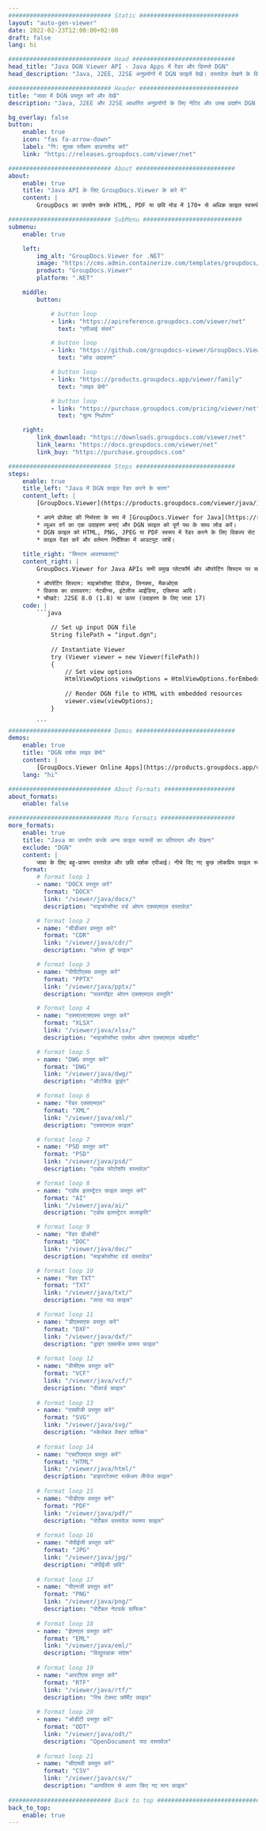 ```yaml
---
############################# Static ############################
layout: "auto-gen-viewer"
date: 2022-02-23T12:00:00+02:00
draft: false
lang: hi

############################# Head #############################
head_title: "Java DGN Viewer API - Java Apps में रेंडर और डिस्प्ले DGN"
head_description: "Java, J2EE, J2SE अनुप्रयोगों में DGN फ़ाइलें देखें। दस्तावेज़ देखने के विकल्पों को प्रबंधित करने के लिए उन्नत सुविधाओं के साथ एचटीएमएल, पीडीएफ या छवि मोड में 170+ दस्तावेज़ और छवि फ़ाइल स्वरूपों को देखने का समर्थन करता है।"

############################# Header ############################
title: "जावा में DGN प्रस्तुत करें और देखें" 
description: "Java, J2EE और J2SE आधारित अनुप्रयोगों के लिए नेटिव और उच्च प्रदर्शन DGN फ़ाइल व्यूअर API, आउटपुट दस्तावेज़ स्वरूप के स्वरूप को अनुकूलित करने के लिए अतिरिक्त सुविधाओं की एक विस्तृत श्रृंखला का समर्थन करता है।" 

bg_overlay: false
button:
    enable: true
    icon: "fas fa-arrow-down"
    label: "नि: शुल्क परीक्षण डाउनलोड करें"
    link: "https://releases.groupdocs.com/viewer/net"

############################# About ############################
about:
    enable: true
    title: "Java API के लिए GroupDocs.Viewer के बारे में" 
    content: |
        GroupDocs का उपयोग करके HTML, PDF या छवि मोड में 170+ से अधिक फ़ाइल स्वरूपों को प्रदर्शित करने के लिए अपने जावा अनुप्रयोगों को सक्षम करें। बिना किसी अतिरिक्त सॉफ़्टवेयर को स्थापित किए Java API के लिए व्यूअर; जैसे माइक्रोसॉफ्ट ऑफिस, अपाचे ओपन ऑफिस, एडोब एक्रोबैट रीडर इत्यादि। डेवलपर्स आसानी से जावा अनुप्रयोगों के अंदर माइक्रोसॉफ्ट ऑफिस, ओपन डॉक्यूमेंट, एचटीएमएल, पीडीएफ, आर्काइव, आरेख, फोटोशॉप, ऑटोकैड और प्रोग्रामिंग भाषा प्रारूपों सहित सभी लोकप्रिय छवियों और दस्तावेज़ प्रकारों को देख सकते हैं। तेज और उच्चतम गुणवत्ता प्रतिपादन।

############################# SubMenu ############################
submenu:
    enable: true

    left:
        img_alt: "GroupDocs.Viewer for .NET"
        image: "https://cms.admin.containerize.com/templates/groupdocs/images/product-logos/90x90-noborder/groupdocs-viewer-net.png"
        product: "GroupDocs.Viewer"
        platform: ".NET"

    middle:
        button:

            # button loop
            - link: "https://apireference.groupdocs.com/viewer/net"
              text: "एपीआई संदर्भ"

            # button loop
            - link: "https://github.com/groupdocs-viewer/GroupDocs.Viewer-for-.NET"
              text: "कोड उदाहरण"

            # button loop
            - link: "https://products.groupdocs.app/viewer/family"
              text: "लाइव डेमो"

            # button loop
            - link: "https://purchase.groupdocs.com/pricing/viewer/net"
              text: "मूल्य निर्धारण"

    right:
        link_download: "https://downloads.groupdocs.com/viewer/net"
        link_learn: "https://docs.groupdocs.com/viewer/net"
        link_buy: "https://purchase.groupdocs.com"

############################# Steps ############################
steps:
    enable: true
    title_left: "Java में DGN फ़ाइल रेंडर करने के चरण" 
    content_left: |
        [GroupDocs.Viewer](https://products.groupdocs.com/viewer/java/) से आप कुछ चरणों में DGN को HTML, JPEG, PNG या PDF में रेंडर कर सकते हैं।

        * अपने प्रोजेक्ट की निर्भरता के रूप में [GroupDocs.Viewer for Java](https://releases.groupdocs.com/viewer/java/) जोड़ें। 
        * व्यूअर वर्ग का एक उदाहरण बनाएं और DGN फ़ाइल को पूर्ण पथ के साथ लोड करें। 
        * DGN फ़ाइल को HTML, PNG, JPEG या PDF स्वरूप में रेंडर करने के लिए विकल्प सेट करें। 
        * फ़ाइल रेंडर करें और वर्तमान निर्देशिका में आउटपुट जांचें। 
        
    title_right: "सिस्टम आवश्यकताएं" 
    content_right: |
        GroupDocs.Viewer for Java APIs सभी प्रमुख प्लेटफॉर्म और ऑपरेटिंग सिस्टम पर समर्थित हैं। नीचे दिए गए कोड को निष्पादित करने से पहले, कृपया सुनिश्चित करें कि आपके सिस्टम पर निम्नलिखित पूर्वापेक्षाएँ स्थापित हैं।

        * ऑपरेटिंग सिस्टम: माइक्रोसॉफ्ट विंडोज, लिनक्स, मैकओएस 
        * विकास का वातावरण: नेटबीन्स, इंटेलीज आईडिया, एक्लिप्स आदि। 
        * चौखटे: J2SE 8.0 (1.8) या ऊपर (उदाहरण के लिए जावा 17) 
    code: |
        ```java
                        
            // Set up input DGN file
            String filePath = "input.dgn";
        
            // Instantiate Viewer
            try (Viewer viewer = new Viewer(filePath))
            {
            	// Set view options 
            	HtmlViewOptions viewOptions = HtmlViewOptions.forEmbeddedResources();
                    
            	// Render DGN file to HTML with embedded resources
            	viewer.view(viewOptions);
            }
             
        ```
############################# Demos ############################
demos:
    enable: true
    title: "DGN दर्शक लाइव डेमो"
    content: |
        [GroupDocs.Viewer Online Apps](https://products.groupdocs.app/viewer/dgn) वेबसाइट पर जाकर अभी DGN फ़ाइल देखें।
    lang: "hi"

############################# About Formats ####################
about_formats:
    enable: false

############################# More Formats #####################
more_formats:
    enable: true
    title: "Java का उपयोग करके अन्य फ़ाइल स्वरूपों का प्रतिपादन और देखना"
    exclude: "DGN"
    content: |
        जावा के लिए बहु-प्रारूप दस्तावेज़ और छवि दर्शक एपीआई। नीचे दिए गए कुछ लोकप्रिय फ़ाइल स्वरूपों को बिना किसी बाहरी दर्शकों के देखें।
    format: 
        # format loop 1
        - name: "DOCX प्रस्तुत करें"
          format: "DOCX"
          link: "/viewer/java/docx/"
          description: "माइक्रोसॉफ्ट वर्ड ओपन एक्सएमएल दस्तावेज़" 

        # format loop 2
        - name: "सीडीआर प्रस्तुत करें" 
          format: "CDR"
          link: "/viewer/java/cdr/"
          description: "कोरल ड्रॉ फ़ाइल" 

        # format loop 3
        - name: "पीपीटीएक्स प्रस्तुत करें"
          format: "PPTX"
          link: "/viewer/java/pptx/"
          description: "पावरपॉइंट ओपन एक्सएमएल प्रस्तुति" 

        # format loop 4
        - name: "एक्सएलएसएक्स प्रस्तुत करें"
          format: "XLSX"
          link: "/viewer/java/xlsx/"
          description: "माइक्रोसॉफ्ट एक्सेल ओपन एक्सएमएल स्प्रेडशीट" 

        # format loop 5
        - name: "DWG प्रस्तुत करें"
          format: "DWG"
          link: "/viewer/java/dwg/"
          description: "ऑटोकैड ड्राइंग"

        # format loop 6
        - name: "रेंडर एक्सएमएल"
          format: "XML"
          link: "/viewer/java/xml/"
          description: "एक्सएमएल फ़ाइल"

        # format loop 7
        - name: "PSD प्रस्तुत करें"
          format: "PSD"
          link: "/viewer/java/psd/"
          description: "एडोब फोटोशॉप दस्तावेज़"

        # format loop 8
        - name: "एडोब इलस्ट्रेटर फ़ाइल प्रस्तुत करें"
          format: "AI"
          link: "/viewer/java/ai/"
          description: "एडोब इलस्ट्रेटर कलाकृति"

        # format loop 9
        - name: "रेंडर डीओसी"
          format: "DOC"
          link: "/viewer/java/doc/"
          description: "माइक्रोसॉफ्ट वर्ड दस्तावेज़" 

        # format loop 10
        - name: "रेंडर TXT" 
          format: "TXT"
          link: "/viewer/java/txt/"
          description: "सादा पाठ फ़ाइल" 

        # format loop 11
        - name: "डीएक्सएफ प्रस्तुत करें" 
          format: "DXF"
          link: "/viewer/java/dxf/"
          description: "ड्राइंग एक्सचेंज प्रारूप फ़ाइल"  
          
        # format loop 12
        - name: "वीसीएफ प्रस्तुत करें"
          format: "VCF"
          link: "/viewer/java/vcf/"
          description: "वीकार्ड फ़ाइल"  
              
        # format loop 13
        - name: "एसवीजी प्रस्तुत करें"
          format: "SVG"
          link: "/viewer/java/svg/"
          description: "स्केलेबल वेक्टर ग्राफिक" 
          
        # format loop 14
        - name: "एचटीएमएल प्रस्तुत करें"
          format: "HTML"
          link: "/viewer/java/html/"
          description: "हाइपरटेक्स्ट मार्कअप लैंग्वेज फ़ाइल" 
          
        # format loop 15
        - name: "पीडीएफ प्रस्तुत करें"
          format: "PDF"
          link: "/viewer/java/pdf/"
          description: "पोर्टेबल दस्तावेज़ स्वरूप फ़ाइल"
          
        # format loop 16
        - name: "जेपीईजी प्रस्तुत करें"
          format: "JPG"
          link: "/viewer/java/jpg/"
          description: "जेपीईजी छवि"
          
        # format loop 17
        - name: "पीएनजी प्रस्तुत करें"
          format: "PNG"
          link: "/viewer/java/png/"
          description: "पोर्टेबल नेटवर्क ग्राफिक" 
          
        # format loop 18
        - name: "ईएमएल प्रस्तुत करें"
          format: "EML"
          link: "/viewer/java/eml/"
          description: "विद्युतडाक संदेश" 
          
        # format loop 19
        - name: "आरटीएफ प्रस्तुत करें"
          format: "RTF"
          link: "/viewer/java/rtf/"
          description: "रिच टेक्स्ट फ़ॉर्मेट फ़ाइल" 
          
        # format loop 20
        - name: "ओडीटी प्रस्तुत करें"
          format: "ODT"
          link: "/viewer/java/odt/"
          description: "OpenDocument पाठ दस्तावेज़" 
          
        # format loop 21
        - name: "सीएसवी प्रस्तुत करें"
          format: "CSV"
          link: "/viewer/java/csv/"
          description: "अल्पविराम से अलग किए गए मान फ़ाइल" 
          
############################# Back to top ###############################
back_to_top:
    enable: true
---
```

